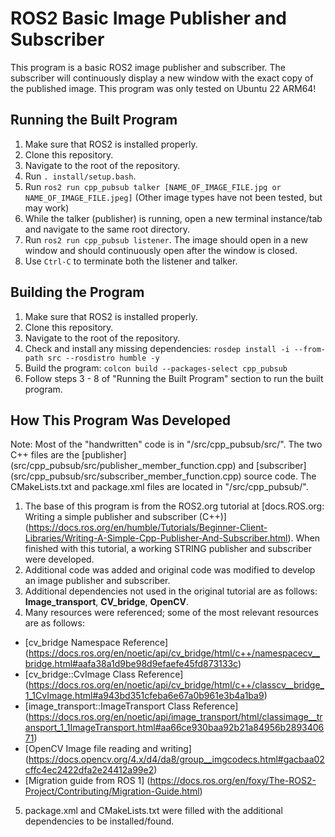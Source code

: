 # ROS2 Basic Image Publisher and Subscriber
This program is a basic ROS2 image publisher and subscriber. The subscriber will continuously display a new window with the exact copy of the published image. 
This program was only tested on Ubuntu 22 ARM64!

## Running the Built Program
1. Make sure that ROS2 is installed properly. 
2. Clone this repository. 
3. Navigate to the root of the repository. 
4. Run `. install/setup.bash`. 
5. Run `ros2 run cpp_pubsub talker [NAME_OF_IMAGE_FILE.jpg or NAME_OF_IMAGE_FILE.jpeg]` (Other image types have not been tested, but may work)
6. While the talker (publisher) is running, open a new terminal instance/tab and navigate to the same root directory. 
7. Run `ros2 run cpp_pubsub listener`. The image should open in a new window and should continuously open after the window is closed. 
8. Use `Ctrl-C` to terminate both the listener and talker. 

## Building the Program
1. Make sure that ROS2 is installed properly. 
2. Clone this repository. 
3. Navigate to the root of the repository. 
4. Check and install any missing dependencies: `rosdep install -i --from-path src --rosdistro humble -y`
5. Build the program: `colcon build --packages-select cpp_pubsub`
6. Follow steps 3 - 8 of "Running the Built Program" section to run the built program. 

## How This Program Was Developed
Note: Most of the "handwritten" code is in "/src/cpp_pubsub/src/". The two C++ files are the [publisher] (src/cpp_pubsub/src/publisher_member_function.cpp) and [subscriber] (src/cpp_pubsub/src/subscriber_member_function.cpp) source code. The CMakeLists.txt and package.xml files are located in "/src/cpp_pubsub/". 
1. The base of this program is from the ROS2.org tutorial at [docs.ROS.org: Writing a simple publisher and subscriber (C++)] (https://docs.ros.org/en/humble/Tutorials/Beginner-Client-Libraries/Writing-A-Simple-Cpp-Publisher-And-Subscriber.html). When finished with this tutorial, a working STRING publisher and subscriber were developed. 
2. Additional code was added and original code was modified to develop an image publisher and subscriber. 
3. Additional dependencies not used in the original tutorial are as follows: **Image_transport**, **CV_bridge**, **OpenCV**. 
4. Many resources were referenced; some of the most relevant resources are as follows: 
- [cv_bridge Namespace Reference] (https://docs.ros.org/en/noetic/api/cv_bridge/html/c++/namespacecv__bridge.html#aafa38a1d9be98d9efaefe45fd873133c)
- [cv_bridge::CvImage Class Reference] (https://docs.ros.org/en/noetic/api/cv_bridge/html/c++/classcv__bridge_1_1CvImage.html#a943bd351cfeba6e67a0b961e3b4a1ba9)
- [image_transport::ImageTransport Class Reference] (https://docs.ros.org/en/noetic/api/image_transport/html/classimage__transport_1_1ImageTransport.html#aa66ce930baa92b21a84956b289340671)
- [OpenCV Image file reading and writing] (https://docs.opencv.org/4.x/d4/da8/group__imgcodecs.html#gacbaa02cffc4ec2422dfa2e24412a99e2)
- [Migration guide from ROS 1] (https://docs.ros.org/en/foxy/The-ROS2-Project/Contributing/Migration-Guide.html)
5. package.xml and CMakeLists.txt were filled with the additional dependencies to be installed/found. 
